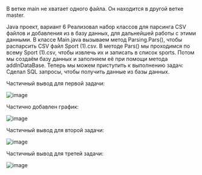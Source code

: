 В ветке main не хватает одного файла. Он находится в другой ветке master.

Java проект, вариант 6
Реализовал набор классов для парсинга CSV файлов и добавления из в базу данных, для дальнейшей работы с этими данными. В классе Main.java вызываем метод Parsing.Pars(), чтобы распарсить CSV файл Sport (1).csv. В методе Pars() мы проходимся по всему Sport (1).csv, чтобы извлечь их и записать в список sports. Потом мы создаём базу данных и заполняем её при помощи метода addInDataBase.
Теперь мы можем приступить к выполнению задач:
Сделал SQL запросы, чтобы получить данные из базы данных.

Частичный вывод для первой задачи:

![image](https://user-images.githubusercontent.com/84526875/147417405-66f3eef3-0a15-4770-83fa-e34ccd21e578.png)

Частично добавлен график:

![image](https://user-images.githubusercontent.com/84526875/147417413-9cd18b85-462c-444d-b1eb-2b42c56c560b.png)

Частичный вывод для второй задачи:

![image](https://user-images.githubusercontent.com/84526875/147417419-0071b7f4-b088-4271-9f1f-7520c41f87f3.png)

Частичный вывод для третей задачи:

![image](https://user-images.githubusercontent.com/84526875/147417422-c4139b7d-69e3-4a6d-b758-8eb18e0eb67f.png)
